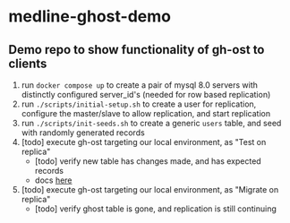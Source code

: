 # medline-ghost-demo

## Demo repo to show functionality of gh-ost to clients
1. run `docker compose up` to create a pair of mysql 8.0 servers with distinctly configured server_id's (needed for row based replication)
2. run `./scripts/initial-setup.sh` to create a user for replication, configure the master/slave to allow replication, and start replication
3. run `./scripts/init-seeds.sh` to create a generic `users` table, and seed with randomly generated records
4. [todo] execute gh-ost targeting our local environment, as "Test on replica" 
    - [todo] verify new table has changes made, and has expected records
    - docs [here](https://github.com/github/gh-ost/blob/master/doc/testing-on-replica.md#examples)
5. [todo] execute gh-ost targeting our local environment, as "Migrate on replica"
    - [todo] verify ghost table is gone, and replication is still continuing